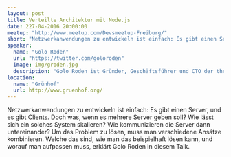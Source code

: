 ```yaml
---
layout: post
title: Verteilte Architektur mit Node.js
date: 227-04-2016 20:00:00
meetup: "http://www.meetup.com/Devsmeetup-Freiburg/"
short: "Netzwerkanwendungen zu entwickeln ist einfach: Es gibt einen Server, und es gibt Clients. Doch was, wenn es mehrere Server geben soll?"
speaker:
  name: "Golo Roden"
  url: "https://twitter.com/goloroden"
  image: img/groden.jpg
  description: "Golo Roden ist Gründer, Geschäftsführer und CTO der the native web GmbH, einem auf native Webtechnologien wie HTML und JavaScript spezialisierten Unternehmen. Er ist zweifacher MVP für C# und der Autor von „Node.js & Co.“, dem ersten deutschsprachigen Buch zu Node.js."
location:
  name: "Grünhof"
  url: http://www.gruenhof.org/
---
```


Netzwerkanwendungen zu entwickeln ist einfach: Es gibt einen Server, und es gibt Clients. Doch was, wenn es mehrere Server geben soll? Wie lässt sich ein solches System skalieren? Wie kommunizieren die Server dann untereinander? Um das Problem zu lösen, muss man verschiedene Ansätze kombinieren. Welche das sind, wie man das beispielhaft lösen kann, und worauf man aufpassen muss, erklärt Golo Roden in diesem Talk.